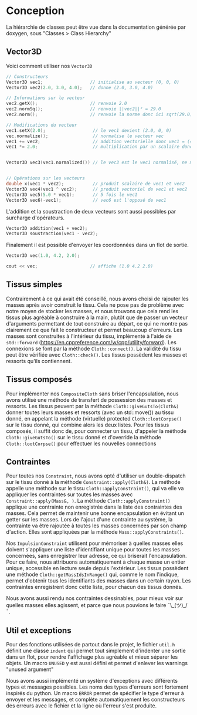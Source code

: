 # Conception

La hiérarchie de classes peut être vue dans la documentation générée par doxygen, sous "Classes > Class Hierarchy"

## Vector3D

Voici comment utiliser nos `Vector3D`

```c++
// Constructeurs
Vector3D vec1;                  // initialise au vecteur (0, 0, 0)
Vector3D vec2(2.0, 3.0, 4.0);   // donne (2.0, 3.0, 4.0)

// Informations sur le vecteur
vec2.getX();                    // renvoie 2.0
vec2.normSq();                  // renvoie ||vec2||² = 29.0
vec2.norm();                    // renvoie la norme donc ici sqrt(29.0)

// Modifications du vecteur
vec1.setX(2.0);                  // le vec1 devient (2.0, 0, 0)
vec.normalize();                 // normalise le vecteur vec
vec1 += vec2;                    // addition vectorielle donc vec1 = (4.0, 3.0, 4.0)
vec1 *= 2.0;                     // multiplication par un scalaire donc vec1 = (8.0, 6.0, 8.0)


Vector3D vec3(vec1.normalized()) // le vec3 est le vec1 normalisé, ne modifie pas vec1


// Opérations sur les vecteurs
double x(vec1 * vec2);           // produit scalaire de vec1 et vec2
Vector3D vec4(vec1 ^ vec2);      // produit vectoriel de vec1 et vec2
Vector3D vec5(5.0 * vec1);       // 5 fois le vec1
Vector3D vec6(-vec1);            // vec6 est l'opposé de vec1
```

L'addition et la soustraction de deux vecteurs sont aussi possibles par surcharge d'opérateurs.

```c++
Vector3D addition(vec1 + vec2);
Vector3D soustraction(vec1 - vec2);
```

Finalement il est possible d'envoyer les coordonnées dans un flot de sortie.

```c++
Vector3D vec(1.0, 4.2, 2.0);

cout << vec;                    // affiche (1.0 4.2 2.0)
```

## Tissus simples

Contrairement à ce qui avait été conseillé, nous avons choisi de rajouter les masses après avoir construit le tissu.
Cela ne pose pas de problème avec notre moyen de stocker les masses, et nous trouvons que cela rend les tissus plus agréable à construire à la main, plutôt que de passer un vecteur d'arguments permettant de tout construire au départ, ce qui ne montre pas clairement ce que fait le constructeur et permet beaucoup d'erreurs.
Les masses sont construites à l'intérieur du tissu, implémenté à l'aide de `std::forward` (https://en.cppreference.com/w/cpp/utility/forward).
Les connexions se font par la méthode `Cloth::connect()`.
La validité du tissu peut être vérifiée avec `Cloth::check()`.
Les tissus possèdent les masses et ressorts qu'ils contiennent.

## Tissus composés

Pour implémenter nos `CompositeCloth` sans briser l'encapsulation, nous avons utilisé une méthode de transfert de possession des masses et ressorts.
Les tissus peuvent par la méthode `Cloth::giveGutsTo(Cloth&)` donner toutes leurs masses et ressorts (avec un std::move()) au tissu donné, en appelant la méthode (virtuelle) protected `Cloth::lootCorpse()` sur le tissu donné, qui combine alors les deux listes.
Pour les tissus composés, il suffit donc de, pour connecter un tissu, d'appeler la méthode `Cloth::giveGutsTo()` sur le tissu donné et d'override la méthode `Cloth::lootCorpse()` pour effectuer les nouvelles connections

## Contraintes

Pour toutes nos `Constraint`, nous avons opté d'utiliser un double-dispatch sur le tissu donné à la méthode `Constraint::apply(Cloth&)`.
La méthode appelle une méthode sur le tissu `Cloth::applyConstraint()`, qui va elle va appliquer les contraintes sur toutes les masses avec `Constraint::apply(Mass&, )`. La méthode `Cloth::applyConstraint()` applique une contrainte non enregistrée dans la liste des contraintes des masses.
Cela permet de maintenir une bonne encapsulation en évitant un getter sur les masses.
Lors de l'ajout d'une contrainte au système, la contrainte va être rajoutée à toutes les masses concernées par son champ d'action. Elles sont appliquées par la méthode `Mass::applyConstraints()`.

Nos `ImpulsionConstraint` utilisent pour mémoriser à quelles masses elles doivent s'appliquer une liste d'identifiant unique pour toutes les masses concernées, sans enregistrer leur adresse, ce qui briserait l'encapsulation.
Pour ce faire, nous attribuons automatiquement à chaque masse un entier unique, accessible en lecture seule depuis l'extérieur. Les tissus possèdent une méthode `Cloth::getMassIdsInRange()` qui, comme le nom l'indique, permet d'obtenir tous les identifiants des masses dans un certain rayon. Les contraintes enregistrent donc cette liste, pour chacun des tissus donnés.

Nous avons aussi rendu nos contraintes dessinables, pour mieux voir sur quelles masses elles agissent, et parce que nous pouvions le faire ¯\\\_(ツ)\_/¯.

## Util et exceptions

Pour des fonctions utilisées de partout dans le projet, le fichier `util.h` définit une classe `indent` qui permet tout simplement d'indenter une sortie dans un flot, pour rendre l'affichage plus agréable et mieux séparer les objets.
Un macro `UNUSED` y est aussi défini et permet d'enlever les warnings "unused argument"

Nous avons aussi implémenté un système d'exceptions avec différents types et messages possibles.
Les noms des types d'erreurs sont fortement inspirés du python.
Un macro `ERROR` permet de spécifier le type d'erreur à envoyer et les messages, et complète automatiquement les constructeurs des erreurs avec le fichier et la ligne où l'erreur s'est produite.
